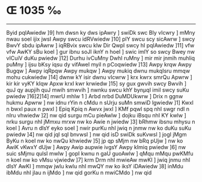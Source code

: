 # Œ 1035 ‰
---
Byid pqIAwiedw ]9] hm dwsn ky dws ipAwry ] swiDk swc Bly vIcwry
] mMny nwau soeI ijix jwsI Awpy swcu idRVwiedw ]10] plY swcu scy
sicAwrw ] swcy BwvY sbdu ipAwrw ] iqRBvix swcu klw Dir QwpI swcy hI
pqIAwiedw ]11] vfw vfw AwKY sBu koeI ] gur ibnu soJI iknY n hoeI ]
swic imlY so swcy Bwey nw vICuiV duKu pwiedw ]12] Durhu ivCuMny DwhI ruMny ]
mir mir jnmih muhliq puMny ] ijsu bKsy iqsu dy vifAweI myil n
pCoqwiedw ]13] Awpy krqw Awpy Bugqw ] Awpy iqRpqw Awpy mukqw ] Awpy
mukiq dwnu mukqIsru mmqw mohu cukwiedw ]14] dwnw kY isir dwnu vIcwrw ]
krx kwrx smrQu Apwrw ] kir kir vyKY kIqw Apxw krxI kwr krwiedw
]15] sy gux gwvih swcy Bwvih ] quJ qy aupjih quJ mwih smwvih ]
nwnku swcu khY bynµqI imil swcy suKu pwiedw ]16]2]14] mwrU mhlw 1 ]
Arbd nrbd DuMDUkwrw ] Drix n ggnw hukmu Apwrw ] nw idnu rYin n cMdu
n sUrju suMn smwiD lgwiedw ]1] KwxI n bwxI paux n pwxI ] Epiq
Kpiq n Awvx jwxI ] KMf pqwl spq nhI swgr ndI n nIru vhwiedw
]2] nw qid surgu mCu pieAwlw ] dojku iBsqu nhI KY kwlw ] nrku surgu
nhI jMmxu mrxw nw ko Awie n jwiedw ]3] bRhmw ibsnu mhysu n koeI ]
Avru n dIsY eyko soeI ] nwir purKu nhI jwiq n jnmw nw ko duKu suKu
pwiedw ]4] nw qid jqI sqI bnvwsI ] nw qid isD swiDk suKvwsI ]
jogI jMgm ByKu n koeI nw ko nwQu khwiedw ]5] jp qp sMjm nw bRq pUjw ]
nw ko AwiK vKwxY dUjw ] Awpy Awip aupwie ivgsY Awpy kImiq pwiedw ]6]
nw suic sMjmu qulsI mwlw ] gopI kwnu n gaU guoAwlw ] qMqu mMqu pwKMfu n
koeI nw ko vMsu vjwiedw ]7] krm Drm nhI mwieAw mwKI ] jwiq jnmu
nhI dIsY AwKI ] mmqw jwlu kwlu nhI mwQY nw ko iksY iDAwiedw ]8] inMdu
ibMdu nhI jIau n ijMdo ] nw qid gorKu n mwiCMdo ] nw qid
####
